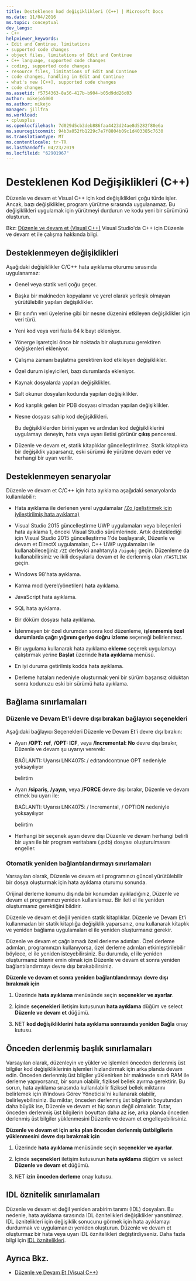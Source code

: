 ```yaml
---
title: Desteklenen kod değişiklikleri (C++) | Microsoft Docs
ms.date: 11/04/2016
ms.topic: conceptual
dev_langs:
- C++
helpviewer_keywords:
- Edit and Continue, limitations
- supported code changes
- object files, limitations of Edit and Continue
- C++ language, supported code changes
- coding, supported code changes
- resource files, limitations of Edit and Continue
- code changes, handling in Edit and Continue
- what's new [C++], supported code changes
- code changes
ms.assetid: f5754363-8a56-417b-b904-b05d9dd26d03
author: mikejo5000
ms.author: mikejo
manager: jillfra
ms.workload:
- cplusplus
ms.openlocfilehash: 7d029d5cb3deb886faa4423d24ae8d5282f80e6a
ms.sourcegitcommit: 94b3a052fb1229c7e7f8804b09c1d403385c7630
ms.translationtype: MT
ms.contentlocale: tr-TR
ms.lasthandoff: 04/23/2019
ms.locfileid: "62901967"
---
```

# <a name="supported-code-changes-c"></a>Desteklenen Kod Değişiklikleri (C++)
Düzenle ve devam et Visual C++ için kod değişiklikleri çoğu türde işler. Ancak, bazı değişiklikler, program yürütme sırasında uygulanamaz. Bu değişiklikleri uygulamak için yürütmeyi durdurun ve kodu yeni bir sürümünü oluşturun.

 Bkz: [Düzenle ve devam et (Visual C++)](../debugger/edit-and-continue-visual-cpp.md) Visual Studio'da C++ için Düzenle ve devam et ile çalışma hakkında bilgi.

## <a name="BKMK_Unsupported_changes"></a> Desteklenmeyen değişiklikleri
 Aşağıdaki değişiklikler C/C++ hata ayıklama oturumu sırasında uygulanamaz:

- Genel veya statik veri çoğu geçer.

- Başka bir makineden kopyalanır ve yerel olarak yerleşik olmayan yürütülebilir yapılan değişiklikler.

- Bir sınıfın veri üyelerine gibi bir nesne düzenini etkileyen değişiklikler için veri türü.

- Yeni kod veya veri fazla 64 k bayt ekleniyor.

- Yönerge işaretçisi önce bir noktada bir oluşturucu gerektiren değişkenleri ekleniyor.

- Çalışma zamanı başlatma gerektiren kod etkileyen değişiklikler.

- Özel durum işleyicileri, bazı durumlarda ekleniyor.

- Kaynak dosyalarda yapılan değişiklikler.

- Salt okunur dosyaları kodunda yapılan değişiklikler.

- Kod karşılık gelen bir PDB dosyası olmadan yapılan değişiklikler.

- Nesne dosyası sahip kod değişiklikleri.

  Bu değişikliklerden birini yapın ve ardından kod değişikliklerini uygulamayı deneyin, hata veya uyarı iletisi görünür **çıkış** penceresi.

- Düzenle ve devam et, statik kitaplıklar güncelleştirilmez. Statik kitaplıkta bir değişiklik yaparsanız, eski sürümü ile yürütme devam eder ve herhangi bir uyarı verilir.

## <a name="BKMK_Unsupported_scenarios"></a> Desteklenmeyen senaryolar
 Düzenle ve devam et C/C++ için hata ayıklama aşağıdaki senaryolarda kullanılabilir:

- Hata ayıklama ile derlenen yerel uygulamalar [/Zo (geliştirmek için iyileştirilmiş hata ayıklama)](/cpp/build/reference/zo-enhance-optimized-debugging)

- Visual Studio 2015 güncelleştirme UWP uygulamaları veya bileşenleri hata ayıklama 1, önceki Visual Studio sürümlerinde. Artık desteklediği için Visual Studio 2015 güncelleştirme 1'de başlayarak, Düzenle ve devam et DirectX uygulamaları, C++ UWP uygulamaları ile kullanabileceğiniz `/ZI` derleyici anahtarıyla `/bigobj` geçin. Düzenleme da kullanabilirsiniz ve ikili dosyalarla devam et ile derlenmiş olan `/FASTLINK` geçin.

- Windows 98'hata ayıklama.

- Karma mod (yerel/yönetilen) hata ayıklama.

- JavaScript hata ayıklama.

- SQL hata ayıklama.

- Bir döküm dosyası hata ayıklama.

- İşlenmeyen bir özel durumdan sonra kod düzenleme, **işlenmemiş özel durumlarda çağrı yığınını geriye doğru izleme** seçeneği belirlenmez.

- Bir uygulama kullanarak hata ayıklama **ekleme** seçerek uygulamayı çalıştırmak yerine **Başlat** üzerinde **hata ayıklama** menüsü.

- En iyi duruma getirilmiş kodda hata ayıklama.

- Derleme hataları nedeniyle oluşturmak yeni bir sürüm başarısız olduktan sonra kodunuzu eski bir sürümü hata ayıklama.

## <a name="BKMK_Linking_limitations"></a> Bağlama sınırlamaları

### <a name="BKMK_Linker_options_that_disable_Edit_and_Continue"></a> Düzenle ve Devam Et'i devre dışı bırakan bağlayıcı seçenekleri
 Aşağıdaki bağlayıcı Seçenekleri Düzenle ve Devam Et'i devre dışı bırakın:

- Ayarı **/OPT: ref**, **/OPT: ICF**, veya **/Incremental: No** devre dışı bırakır, Düzenle ve devam şu uyarıyı vererek:

     BAĞLANTI: Uyarısı LNK4075: / edıtandcontınue OPT nedeniyle yoksayılıyor

     belirtim

- Ayarı **/sipariş**, **/yayın**, veya **/FORCE** devre dışı bırakır, Düzenle ve devam etmek bu uyarı ile:

     BAĞLANTI: Uyarısı LNK4075: / Incremental, / OPTION nedeniyle yoksayılıyor

     belirtim

- Herhangi bir seçenek ayarı devre dışı Düzenle ve devam herhangi belirli bir uyarı ile bir program veritabanı (.pdb) dosyası oluşturulmasını engeller.

### <a name="BKMK_Auto_relinking_limitations"></a> Otomatik yeniden bağlantılandırmayı sınırlamaları
 Varsayılan olarak, Düzenle ve devam et i programınızı güncel yürütülebilir bir dosya oluşturmak için hata ayıklama oturumu sonunda.

 Orijinal derleme konumu dışında bir konumdan ayıkladığınız, Düzenle ve devam et programınızı yeniden kullanılamaz. Bir ileti el ile yeniden oluşturmanız gerektiğini bildirir.

 Düzenle ve devam et değil yeniden statik kitaplıklar. Düzenle ve Devam Et'i kullanmadan bir statik kitaplığa değişiklik yaparsanız, onu kullanarak kitaplık ve yeniden bağlama uygulamaları el ile yeniden oluşturmanız gerekir.

 Düzenle ve devam et çağrılamadı özel derleme adımları. Özel derleme adımları, programınızın kullanıyorsa, özel derleme adımları etkinleştirilebilir böylece, el ile yeniden isteyebilirsiniz. Bu durumda, el ile yeniden oluşturmanız istenir emin olmak için Düzenle ve devam et sonra yeniden bağlantılandırmayı devre dışı bırakabilirsiniz.

 **Düzenle ve devam et sonra yeniden bağlantılandırmayı devre dışı bırakmak için**

1. Üzerinde **hata ayıklama** menüsünde seçin **seçenekler ve ayarlar**.

2. İçinde **seçenekleri** iletişim kutusunun **hata ayıklama** düğüm ve select **Düzenle ve devam et** düğümü.

3. NET **kod değişikliklerini hata ayıklama sonrasında yeniden Bağla** onay kutusu.

## <a name="BKMK_Precompiled_Header_Limitations"></a> Önceden derlenmiş başlık sınırlamaları
 Varsayılan olarak, düzenleyin ve yükler ve işlemleri önceden derlenmiş üst bilgiler kod değişikliklerinin işlemleri hızlandırmak için arka planda devam edin. Önceden derlenmiş üst bilgiler yüklenirken bir makinede sınırlı RAM ile derleme yapıyorsanız, bir sorun olabilir, fiziksel bellek ayırma gerektirir. Bu sorun, hata ayıklama sırasında kullanılabilir fiziksel bellek miktarını belirlemek için Windows Görev Yöneticisi'ni kullanarak olabilir, belirleyebilirsiniz. Bu miktar, önceden derlenmiş üst bilgilerin boyutundan daha büyük ise, Düzenle ve devam et hiç sorun değil olmalıdır. Tutar, önceden derlenmiş üst bilgilerin boyuttan daha az ise, arka planda önceden derlenmiş üst bilgiler yüklenmesini Düzenle ve devam et engelleyebilirsiniz.

 **Düzenle ve devam et için arka plan önceden derlenmiş üstbilgilerin yüklenmesini devre dışı bırakmak için**

1. Üzerinde **hata ayıklama** menüsünde seçin **seçenekler ve ayarlar**.

2. İçinde **seçenekleri** iletişim kutusunun **hata ayıklama** düğüm ve select **Düzenle ve devam et** düğümü.

3. NET **izin önceden derleme** onay kutusu.

## <a name="BKMK_IDL_Attribute_Limitations"></a> IDL öznitelik sınırlamaları
 Düzenle ve devam et değil yeniden arabirim tanımı (IDL) dosyaları. Bu nedenle, hata ayıklama sırasında IDL öznitelikleri değişiklikler yansıtılmaz. IDL öznitelikleri için değişiklik sonucunu görmek için hata ayıklamayı durdurmak ve uygulamanızı yeniden oluşturun. Düzenle ve devam et oluşturmaz bir hata veya uyarı IDL öznitelikleri değiştirdiyseniz. Daha fazla bilgi için [IDL öznitelikleri](/cpp/windows/idl-attributes).

## <a name="see-also"></a>Ayrıca Bkz.
- [Düzenle ve Devam Et (Visual C++)](../debugger/edit-and-continue-visual-cpp.md)